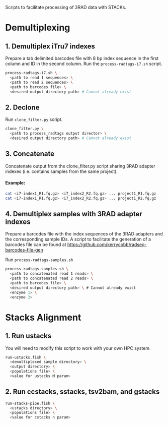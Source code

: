 
Scripts to facilitate processing of 3RAD data with STACKs.

# Demultiplexing
## 1. Demultiplex iTru7 indexes
Prepare a tab delimited barcodes file with 8 bp index sequence in the first column and ID in the second column. 
Run the `process-radtags-i7.sh` script.
```bash
process-radtags-i7.sh \
  <path to read 1 sequences> \
  <path to read 2 sequences> \
  <path to barcodes file> \
  <desired output directory path> # Cannot already exist
```

## 2. Declone
Run `clone_filter.py` script.
```bash
clone_filter.py \
  <path to process_radtags output director> \
  <desired output directory path> # Cannot already exist
```

## 3. Concatenate
Concatenate output from the clone_filter.py script sharing 3RAD adapter indexes (i.e. contains samples from the same project).
#### Example:
```bash
cat <i7-index1_R1.fq.gz> <i7_index2_R2.fq.gz> ... project1_R1.fq.gz
cat <i7-index1_R1.fq.gz> <i7_index2_R2.fq.gz> ... project1_R2.fq.gz
```

## 4. Demultiplex samples with 3RAD adapter indexes
Prepare a barcodes file with the index sequences of the 3RAD adapters and the corresponding sample IDs. 
A script to facilitate the generation of a barcodes file can be found at <https://github.com/kerrycobb/radseq-barcodes-file-gen>

Run `process-radtags-samples.sh`
```bash
process-radtags-samples.sh \
  <path to concatenated read 1 reads> \
  <path to concatenated read 2 reads> \
  <path to barcodes file> \
  <desired output directory path> \ # Cannot already exist
  <enzyme 1> \
  <enzyme 2> 
```

# Stacks Alignment
## 1. Run ustacks
You will need to modify this script to work with your own HPC system.

```bash
run-ustacks.fish \
  <demultiplexed sample directory> \
  <output directory> \
  <populations file> \
  <value for ustacks M param>
```

## 2. Run ccstacks, sstacks, tsv2bam, and gstacks
```bash
run-stacks-pipe.fish \
  <ustacks directory> \
  <populations file> \
  <value for cstacks n param>
```
